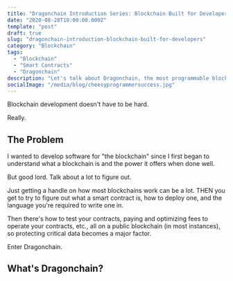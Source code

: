 ```yaml
---
title: "Dragonchain Introduction Series: Blockchain Built for Developers"
date: "2020-08-28T10:00:00.000Z"
template: "post"
draft: true
slug: "dragonchain-introduction-blockchain-built-for-developers"
category: "Blockchain"
tags:
  - "Blockchain"
  - "Smart Contracts"
  - "Dragonchain"
description: "Let's talk about Dragonchain, the most programmable blockchain platform in the world."
socialImage: "/media/blog/cheesyprogrammersuccess.jpg"
---
```

Blockchain development doesn't have to be hard.

Really.

## The Problem

I wanted to develop software for "the blockchain" since I first began to understand what a blockchain is and the power it offers when done well.

But good lord. Talk about a lot to figure out.

Just getting a handle on how most blockchains work can be a lot. THEN you get to try to figure out what a smart contract is, how to deploy one, and the language you're required to write one in.

Then there's how to test your contracts, paying and optimizing fees to operate your contracts, etc., all on a public blockchain (in most instances), so protecting critical data becomes a major factor.

Enter Dragonchain.

## What's Dragonchain?

